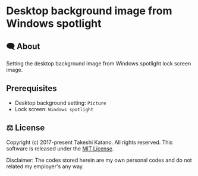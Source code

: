 # Desktop background image from Windows spotlight

## 🗨 About

Setting the desktop background image from Windows spotlight lock screen image.

## Prerequisites

- Desktop background setting: `Picture`
- Lock screen: `Windows spotlight`

## ⚖ License

Copyright (c) 2017-present Takeshi Katano. All rights reserved. This software is released under the [MIT License](https://github.com/tksh164/desktop-background-from-spotlight/blob/master/LICENSE).

Disclaimer: The codes stored herein are my own personal codes and do not related my employer's any way.
